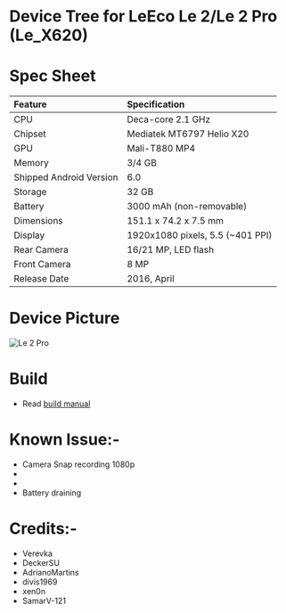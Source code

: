 # Device Tree for LeEco Le 2/Le 2 Pro (Le_X620)

# Spec Sheet

| Feature                 | Specification                     |
| :---------------------- | :-------------------------------- |
| CPU                     | Deca-core 2.1 GHz                 |
| Chipset                 | Mediatek MT6797 Helio X20         |
| GPU                     | Mali-T880 MP4                     |
| Memory                  | 3/4 GB                            |
| Shipped Android Version | 6.0                               |
| Storage                 | 32 GB                             |
| Battery                 | 3000 mAh (non-removable)          |
| Dimensions              | 151.1 x 74.2 x 7.5 mm             |
| Display                 | 1920x1080 pixels, 5.5 (~401 PPI)  |
| Rear Camera             | 16/21 MP, LED flash               |
| Front Camera            | 8 MP                              |
| Release Date            | 2016, April                       |

# Device Picture

![Le 2 Pro](http://cdn2.gsmarena.com/vv/pics/leeco/le-eco-le2.jpg "LeEco Le 2")

   # Build
   * Read [build manual](manual.md)
   
   # Known Issue:-
   * Camera Snap recording 1080p
   * 
   * 
   * Battery draining
   
   # Credits:-
   * Verevka
   * DeckerSU
   * AdrianoMartins
   * divis1969
   * xen0n
   * SamarV-121

